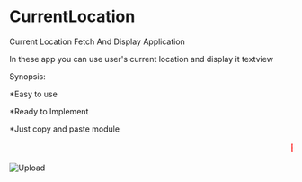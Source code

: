 
# CurrentLocation
Current Location Fetch And Display Application


In these app you can use user's current location and display it textview

Synopsis:

*Easy to use

*Ready to Implement

*Just copy and paste module


<marquee style="color:red; font-size:20px;">Below Preview Available</marquee>


![Upload](https://user-images.githubusercontent.com/61186175/77811693-18303400-70c2-11ea-9c84-749cec439f3d.gif)
